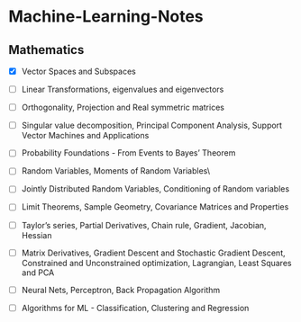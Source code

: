 # Machine-Learning-Notes

## **Mathematics**

- [x] Vector Spaces and Subspaces

- [ ] Linear Transformations, eigenvalues and eigenvectors

- [ ] Orthogonality, Projection and Real symmetric matrices

- [ ] Singular value decomposition, Principal Component Analysis, Support Vector Machines and Applications

- [ ] Probability Foundations - From Events to Bayes’ Theorem

- [ ] Random Variables, Moments of Random Variables\

- [ ] Jointly Distributed Random Variables, Conditioning of Random variables

- [ ] Limit Theorems, Sample Geometry, Covariance Matrices and Properties

- [ ] Taylor’s series, Partial Derivatives, Chain rule, Gradient, Jacobian, Hessian

- [ ] Matrix Derivatives, Gradient Descent and Stochastic Gradient Descent, Constrained and Unconstrained optimization, Lagrangian, Least Squares and PCA

- [ ] Neural Nets, Perceptron, Back Propagation Algorithm

- [ ] Algorithms for ML - Classification, Clustering and Regression

